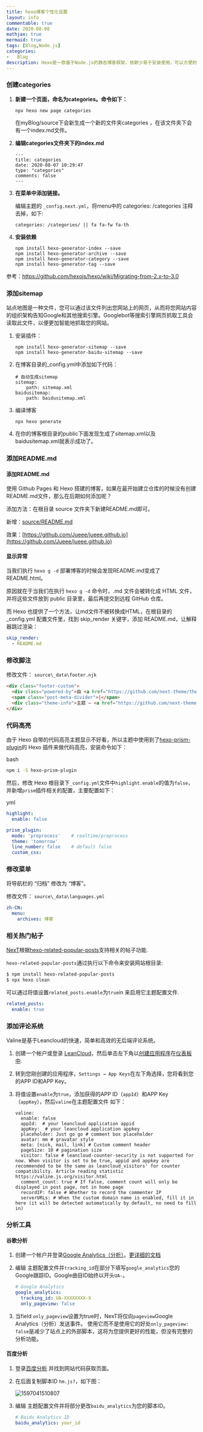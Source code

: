 ```yaml
---
title: hexo博客个性化设置
layout: info
commentable: true
date: 2020-08-08
mathjax: true
mermaid: true
tags: [Blog,Node.js]
categories: 
-	Blog
description: Hexo是一款基于Node.js的静态博客框架，依赖少易于安装使用，可以方便的生成静态网页托管在GitHub和Coding上，是搭建博客的首选框架。
---
```


### 创建categories

1. **新建一个页面，命名为categories。命令如下：**

   ```
   npx hexo new page categories
   ```

   在myBlog/source下会新生成一个新的文件夹categories
   ，在该文件夹下会有一个index.md文件。

2. **编辑categories文件夹下的index.md**

   ```
   ---
   title: categories
   date: 2020-08-07 10:29:47
   type: "categories"
   comments: false
   ---
   ```

3. **在菜单中添加链接。**

   编辑主题的 `_config.next.yml`，将menu中的 categories: /categories 注释去掉，如下:

   ```
   categories: /categories/ || fa fa-fw fa-th
   ```
   
4. **安装依赖**

   ```
   npm install hexo-generator-index --save
   npm install hexo-generator-archive --save
   npm install hexo-generator-category --save
   npm install hexo-generator-tag --save
   ```

参考：https://github.com/hexojs/hexo/wiki/Migrating-from-2.x-to-3.0

### 添加sitemap

站点地图是一种文件，您可以通过该文件列出您网站上的网页，从而将您网站内容的组织架构告知Google和其他搜索引擎。Googlebot等搜索引擎网页抓取工具会读取此文件，以便更加智能地抓取您的网站。

1. 安装插件：

   ```
   npm install hexo-generator-sitemap --save
   npm install hexo-generator-baidu-sitemap --save
   ```

2. 在博客目录的_config.yml中添加如下代码：

   ```
   # 自动生成sitemap
   sitemap:
       path: sitemap.xml
   baidusitemap:
       path: baidusitemap.xml
   ```

3. 编译博客

   ```
   npx hexo generate
   ```

4. 在你的博客根目录的public下面发现生成了sitemap.xml以及baidusitemap.xml就表示成功了。

### 添加README.md

#### 添加README.md

使用 Github Pages 和 Hexo 搭建的博客，如果在最开始建立仓库的时候没有创建README.md文件，那么在后期如何添加呢？

添加方法：在根目录 source 文件夹下新建README.md即可。

新增：[source/README.md](https://github.com/Jueee/jueee-blog/blob/master/source/README.md)

效果：[https://github.com/Jueee/jueee.github.io](https://github.com/Jueee/jueee.github.io)

#### 显示异常

当我们执行 `hexo g -d` 部署博客的时候会发现README.md变成了 README.html。

原因就在于当我们在执行 `hexo g -d` 命令时，.md 文件会被转化成 HTML 文件，并将这些文件放到 public 目录里，最后再提交到远程 GitHub 仓库。

而 Hexo 也提供了一个方法，让md文件不被转换成HTML，在根目录的 _config.yml 配置文件里，找到 skip_render 关键字，添加 README.md，让解释器跳过渲染：

```yml
skip_render:
  - README.md
```

### 修改脚注

修改文件： `source\_data\footer.njk`

```html
<div class="footer-custom">
  <div class="powered-by">由 <a href="https://github.com/next-theme/theme-next-docs" class="theme-link" rel="noopener" target="_blank">Hexo</a> v8.0.0 驱动</div>
  <span class="post-meta-divider">|</span>
  <div class="theme-info">主题 – <a href="https://github.com/next-theme/hexo-theme-next" class="theme-link" rel="noopener" target="_blank">Hexo.NexT</a> v8.0.0</div>
</div>
```

### 代码高亮

由于 Hexo 自带的代码高亮主题显示不好看，所以主题中使用到了[hexo-prism-plugin](https://github.com/ele828/hexo-prism-plugin)的 Hexo 插件来做代码高亮，安装命令如下：

bash

```bash
npm i -S hexo-prism-plugin
```

然后，修改 Hexo 根目录下`_config.yml`文件中`highlight.enable`的值为`false`，并新增`prism`插件相关的配置，主要配置如下：

yml

```yml
highlight:
  enable: false

prism_plugin:
  mode: 'preprocess'    # realtime/preprocess
  theme: 'tomorrow'
  line_number: false    # default false
  custom_css:
```

### 修改菜单

将导航栏的 “归档” 修改为 “博客”。

修改文件： `source\_data\languages.yml`

```yml
zh-CN:
  menu:
    archives: 博客
```

### 相关热门帖子

[NexT](https://github.com/tea3/hexo-related-popular-posts)根据[hexo-related-popular-posts](https://github.com/tea3/hexo-related-popular-posts)支持相关的帖子功能.

`hexo-related-popular-posts`通过执行以下命令来安装网站根目录:

```bash
$ npm install hexo-related-popular-posts
$ npx hexo clean
```

可以通过将值设置`related_posts.enable`为`true`in 来启用它主题配置文件.

```yml
related_posts:
  enable: true
```

### 添加评论系统

Valine是基于Leancloud的快速，简单和高效的无后端评论系统。

1. 创建一个帐户或登录 [LeanCloud](https://leancloud.cn/dashboard/login.html#/signin)，然后单击左下角以[创建应用程序](https://leancloud.cn/dashboard/applist.html#/newapp)在[仪表板中](https://leancloud.cn/dashboard/applist.html#/apps).

2. 转到您刚创建的应用程序，`Settings → App Keys`在左下角选择，您将看到您的APP ID和APP Key。

3. 将值设置`enable`为`true`，添加获得的APP ID（`appId`）和APP Key（`appKey`），然后`valine`在主题配置文件 如下：

   ```
   valine:
     enable: false
     appId:  # your leancloud application appid
     appKey:  # your leancloud application appkey
     placeholder: Just go go # comment box placeholder
     avatar: mm # gravatar style
     meta: [nick, mail, link] # Custom comment header
     pageSize: 10 # pagination size
     visitor: false # leancloud-counter-security is not supported for now. When visitor is set to be true, appid and appkey are recommended to be the same as leancloud_visitors' for counter compatibility. Article reading statistic https://valine.js.org/visitor.html
     comment_count: true # If false, comment count will only be displayed in post page, not in home page
     recordIP: false # Whether to record the commenter IP
     serverURLs: # When the custom domain name is enabled, fill it in here (it will be detected automatically by default, no need to fill in)
   ```

### 分析工具

#### 谷歌分析

1. 创建一个帐户并登录[Google Analytics（分析）](https://analytics.google.com/)。[更详细的文档](https://support.google.com/analytics/?hl=en#topic=3544906)

2. 编辑 主题配置文件并`tracking_id`在部分下填写`google_analytics`您的Google跟踪ID。Google曲目ID始终以开头`UA-`。

   ```yml
   # Google Analytics
   google_analytics:
     tracking_id: UA-XXXXXXXX-X
     only_pageview: false
   ```

3. 当field `only_pageview`设置为true时，NexT将仅向`pageview`Google Analytics（分析）发送事件。
   使用它而不是使用它的好处`only_pageview: false`是减少了站点上的外部脚本，这将为您提供更好的性能，但没有完整的分析功能。

#### 百度分析

1. 登录[百度分析](https://tongji.baidu.com/) 并找到网站代码获取页面。

2. 在后面复制脚本ID `hm.js?`，如下图：

   ![1597041510807](/images/2020/08/1597041510807.png)

3. 编辑 主题配置文件并将部分更改`baidu_analytics`为您的脚本ID。

   ```yml
   # Baidu Analytics ID
   baidu_analytics: your_id
   ```

